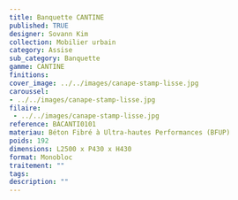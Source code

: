 ```yaml
---
title: Banquette CANTINE
published: TRUE
designer: Sovann Kim
collection: Mobilier urbain
category: Assise
sub_category: Banquette
gamme: CANTINE
finitions: 
cover_image: ../../images/canape-stamp-lisse.jpg
caroussel: 
- ../../images/canape-stamp-lisse.jpg
filaire: 
 - ../../images/canape-stamp-lisse.jpg
reference: BACANTI0101
materiau: Béton Fibré à Ultra-hautes Performances (BFUP)
poids: 192
dimensions: L2500 x P430 x H430
format: Monobloc
traitement: ""
tags: 
description: ""
---
```

